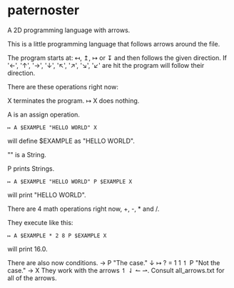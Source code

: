 # paternoster
A 2D programming language with arrows.

This is a little programming language that follows arrows around the file.

The program starts at: ↤, ↥, ↦ or ↧  and then follows the given direction.
If '←', '↑', '→', '↓', '↖', '↗', '↘', '↙' are hit the program will follow their direction.

There are these operations right now:

X terminates the program.
↦ X does nothing.

A is an assign operation.

    ↦ A $EXAMPLE "HELLO WORLD" X
will define $EXAMPLE as "HELLO WORLD".

"" is a String.

P prints Strings.

    ↦ A $EXAMPLE "HELLO WORLD" P $EXAMPLE X
will print "HELLO WORLD".

There are 4 math operations right now, +, -, * and /.

They execute like this:

    ↦ A $EXAMPLE * 2 8 P $EXAMPLE X
will print 16.0.

There are also now conditions.
              → P "The case."     ↓
    ↦ ? = 1 1 ↿ P "Not the case." → X
They work with the arrows ↿ ⇃ ↼ ⇀.
Consult all_arrows.txt for all of the arrows.
